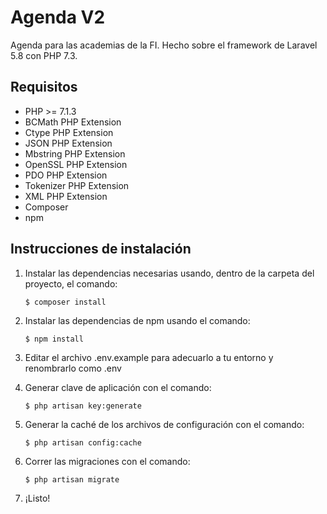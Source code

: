 # Agenda V2

Agenda para las academias de la FI. Hecho sobre el framework de Laravel 5.8 con PHP 7.3.

## Requisitos

- PHP >= 7.1.3
- BCMath PHP Extension
- Ctype PHP Extension
- JSON PHP Extension
- Mbstring PHP Extension
- OpenSSL PHP Extension
- PDO PHP Extension
- Tokenizer PHP Extension
- XML PHP Extension
- Composer
- npm

## Instrucciones de instalación

1. Instalar las dependencias necesarias usando, dentro de la carpeta del proyecto, el comando:

    ```$ composer install```

2. Instalar las dependencias de npm usando el comando:

    ```$ npm install```

3. Editar el archivo .env.example para adecuarlo a tu entorno y renombrarlo como .env

4. Generar clave de aplicación con el comando: 

    ```$ php artisan key:generate```

5. Generar la caché de los archivos de configuración con el comando:

    ```$ php artisan config:cache```

6. Correr las migraciones con el comando: 

    ```$ php artisan migrate```
    
7. ¡Listo!

<!-- ## Manual de usuario -->

<!-- Link al manual de usuario -->